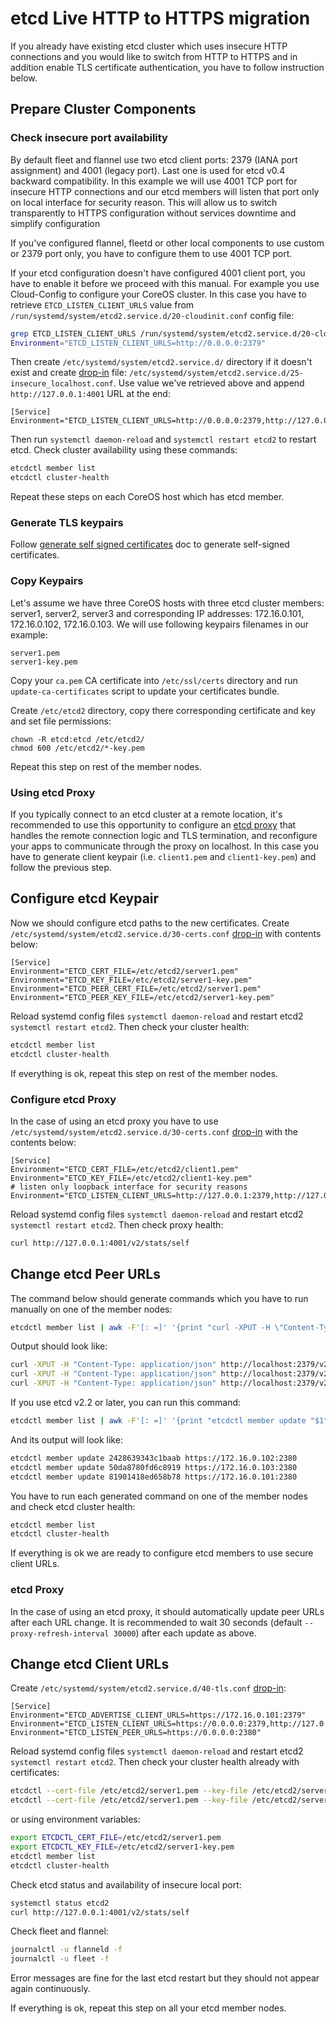 # etcd Live HTTP to HTTPS migration

If you already have existing etcd cluster which uses insecure HTTP connections and you would like to switch from HTTP to HTTPS and in addition enable TLS certificate authentication, you have to follow instruction below.

## Prepare Cluster Components

### Check insecure port availability

By default fleet and flannel use two etcd client ports: 2379 (IANA port assignment) and 4001 (legacy port). Last one is used for etcd v0.4 backward compatibility. In this example we will use 4001 TCP port for insecure HTTP connections and our etcd members will listen that port only on local interface for security reason. This will allow us to switch transparently to HTTPS configuration without services downtime and simplify configuration

If you've configured flannel, fleetd or other local components to use custom or 2379 port only, you have to configure them to use 4001 TCP port.

If your etcd configuration doesn't have configured 4001 client port, you have to enable it before we proceed with this manual. For example you use Cloud-Config to configure your CoreOS cluster. In this case you have to retrieve `ETCD_LISTEN_CLIENT_URLS` value from `/run/systemd/system/etcd2.service.d/20-cloudinit.conf` config file:

```sh
grep ETCD_LISTEN_CLIENT_URLS /run/systemd/system/etcd2.service.d/20-cloudinit.conf
Environment="ETCD_LISTEN_CLIENT_URLS=http://0.0.0.0:2379"
```

Then create `/etc/systemd/system/etcd2.service.d/` directory if it doesn't exist and create [drop-in][drop-ins] file: `/etc/systemd/system/etcd2.service.d/25-insecure_localhost.conf`. Use value we've retrieved above and append `http://127.0.0.1:4001` URL at the end:

```
[Service]
Environment="ETCD_LISTEN_CLIENT_URLS=http://0.0.0.0:2379,http://127.0.0.1:4001"
```

Then run `systemctl daemon-reload` and `systemctl restart etcd2` to restart etcd. Check cluster availability using these commands:

```sh
etcdctl member list
etcdctl cluster-health
```

Repeat these steps on each CoreOS host which has etcd member.

### Generate TLS keypairs

Follow [generate self signed certificates][self-signed-ca] doc to generate self-signed certificates.

### Copy Keypairs

Let's assume we have three CoreOS hosts with three etcd cluster members: server1, server2, server3 and corresponding IP addresses: 172.16.0.101, 172.16.0.102, 172.16.0.103. We will use following keypairs filenames in our example:

```
server1.pem
server1-key.pem
```

Copy your `ca.pem` CA certificate into `/etc/ssl/certs` directory and run `update-ca-certificates` script to update your certificates bundle.

Create `/etc/etcd2` directory, copy there corresponding certificate and key and set file permissions:

```
chown -R etcd:etcd /etc/etcd2/
chmod 600 /etc/etcd2/*-key.pem
```

Repeat this step on rest of the member nodes.

### Using etcd Proxy

If you typically connect to an etcd cluster at a remote location, it's recommended to use this opportunity to configure an [etcd proxy][etcd proxy] that handles the remote connection logic and TLS termination, and reconfigure your apps to communicate through the proxy on localhost. In this case you have to generate client keypair (i.e. `client1.pem` and `client1-key.pem`) and follow the previous step.

## Configure etcd Keypair

Now we should configure etcd paths to the new certificates. Create `/etc/systemd/system/etcd2.service.d/30-certs.conf` [drop-in][drop-ins] with contents below:

```
[Service]
Environment="ETCD_CERT_FILE=/etc/etcd2/server1.pem"
Environment="ETCD_KEY_FILE=/etc/etcd2/server1-key.pem"
Environment="ETCD_PEER_CERT_FILE=/etc/etcd2/server1.pem"
Environment="ETCD_PEER_KEY_FILE=/etc/etcd2/server1-key.pem"
```

Reload systemd config files `systemctl daemon-reload` and restart etcd2 `systemctl restart etcd2`. Then check your cluster health:

```sh
etcdctl member list
etcdctl cluster-health
```

If everything is ok, repeat this step on rest of the member nodes.

### Configure etcd Proxy

In the case of using an etcd proxy you have to use `/etc/systemd/system/etcd2.service.d/30-certs.conf` [drop-in][drop-ins] with the contents below:

```
[Service]
Environment="ETCD_CERT_FILE=/etc/etcd2/client1.pem"
Environment="ETCD_KEY_FILE=/etc/etcd2/client1-key.pem"
# listen only loopback interface for security reasons
Environment="ETCD_LISTEN_CLIENT_URLS=http://127.0.0.1:2379,http://127.0.0.1:4001"
```

Reload systemd config files `systemctl daemon-reload` and restart etcd2 `systemctl restart etcd2`. Then check proxy health: 

```sh
curl http://127.0.0.1:4001/v2/stats/self
```

## Change etcd Peer URLs

The command below should generate commands which you have to run manually on one of the member nodes:

```sh
etcdctl member list | awk -F'[: =]' '{print "curl -XPUT -H \"Content-Type: application/json\" http://localhost:2379/v2/members/"$1" -d \x27{\"peerURLs\":[\"https:"$7":"$8"\"]}\x27"}'
```

Output should look like:

```sh
curl -XPUT -H "Content-Type: application/json" http://localhost:2379/v2/members/2428639343c1baab -d '{"peerURLs":["https://172.16.0.102:2380"]}'
curl -XPUT -H "Content-Type: application/json" http://localhost:2379/v2/members/50da8780fd6c8919 -d '{"peerURLs":["https://172.16.0.103:2380"]}'
curl -XPUT -H "Content-Type: application/json" http://localhost:2379/v2/members/81901418ed658b78 -d '{"peerURLs":["https://172.16.0.101:2380"]}'
```

If you use etcd v2.2 or later, you can run this command:

```sh
etcdctl member list | awk -F'[: =]' '{print "etcdctl member update "$1" https:"$7":"$8}'
```

And its output will look like:

```sh
etcdctl member update 2428639343c1baab https://172.16.0.102:2380
etcdctl member update 50da8780fd6c8919 https://172.16.0.103:2380
etcdctl member update 81901418ed658b78 https://172.16.0.101:2380
```

You have to run each generated command on one of the member nodes and check etcd cluster health:

```sh
etcdctl member list
etcdctl cluster-health
```

If everything is ok we are ready to configure etcd members to use secure client URLs.

### etcd Proxy

In the case of using an etcd proxy, it should automatically update peer URLs after each URL change. It is recommended to wait 30 seconds (default `--proxy-refresh-interval 30000`) after each update as above.

## Change etcd Client URLs

Create `/etc/systemd/system/etcd2.service.d/40-tls.conf` [drop-in][drop-ins]:

```
[Service]
Environment="ETCD_ADVERTISE_CLIENT_URLS=https://172.16.0.101:2379"
Environment="ETCD_LISTEN_CLIENT_URLS=https://0.0.0.0:2379,http://127.0.0.1:4001"
Environment="ETCD_LISTEN_PEER_URLS=https://0.0.0.0:2380"
```

Reload systemd config files `systemctl daemon-reload` and restart etcd2 `systemctl restart etcd2`. Then check your cluster health already with certificates:

```sh
etcdctl --cert-file /etc/etcd2/server1.pem --key-file /etc/etcd2/server1-key.pem member list
etcdctl --cert-file /etc/etcd2/server1.pem --key-file /etc/etcd2/server1-key.pem cluster-health
```

or using environment variables:

```sh
export ETCDCTL_CERT_FILE=/etc/etcd2/server1.pem
export ETCDCTL_KEY_FILE=/etc/etcd2/server1-key.pem
etcdctl member list
etcdctl cluster-health
```

Check etcd status and availability of insecure local port:

```sh
systemctl status etcd2
curl http://127.0.0.1:4001/v2/stats/self
```

Check fleet and flannel:

```sh
journalctl -u flanneld -f
journalctl -u fleet -f
```

Error messages are fine for the last etcd restart but they should not appear again continuously.

If everything is ok, repeat this step on all your etcd member nodes.

[drop-ins]: /os/using-systemd-drop-in-units.md
[self-signed-ca]: /os/generate-self-signed-certificates.md
[etcd proxy]: https://github.com/coreos/etcd/blob/master/Documentation/proxy.md
